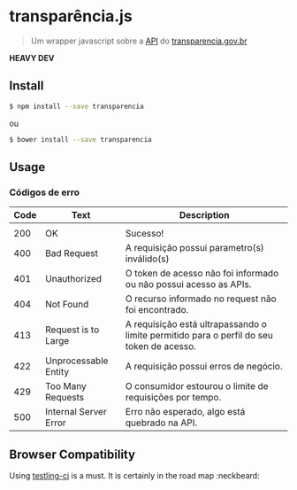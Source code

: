 # transparência.js

> Um wrapper javascript sobre a [API](http://dev.transparencia.org.br/) do [transparencia.gov.br](http://transparencia.org.br/)

**HEAVY DEV**

## Install

```sh
$ npm install --save transparencia
```

ou

```sh
$ bower install --save transparencia
```

## Usage


### Códigos de erro

| Code |          Text         |                                       Description                                        |
|------|-----------------------|------------------------------------------------------------------------------------------|
|      |                       |                                                                                          |
|  200 | OK                    | Sucesso!                                                                                 |
|  400 | Bad Request           | A requisição possui parametro(s) inválido(s)                                             |
|  401 | Unauthorized          | O token de acesso não foi informado ou não possui acesso as APIs.                        |
|  404 | Not Found             | O recurso informado no request não foi encontrado.                                       |
|  413 | Request is to Large   | A requisição está ultrapassando o limite permitido para o perfil do seu token de acesso. |
|  422 | Unprocessable Entity  | A requisição possui erros de negócio.                                                    |
|  429 | Too Many Requests     | O consumidor estourou o limite de requisições por tempo.                                 |
|  500 | Internal Server Error | Erro não esperado, algo está quebrado na API.                                            |


## Browser Compatibility

Using [testling-ci](https://ci.testling.com/) is a must. It is certainly in the road map :neckbeard:
